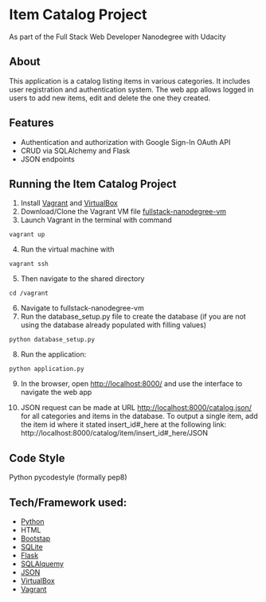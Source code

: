 # Item Catalog Project

As part of the Full Stack Web Developer Nanodegree with Udacity

## About 

This application is a catalog listing items in various categories. It includes user registration and authentication system. The web app allows logged in users to add new items, edit and delete the one they created. 

## Features

* Authentication and authorization with Google Sign-In OAuth API
* CRUD via SQLAlchemy and Flask
* JSON endpoints



## Running the Item Catalog Project

1. Install [Vagrant](https://www.vagrantup.com) and [VirtualBox](https://www.virtualbox.org)
2. Download/Clone the Vagrant VM file [fullstack-nanodegree-vm](https://github.com/udacity/fullstack-nanodegree-vm)
3. Launch Vagrant in the terminal with command 
```
vagrant up
```

4. Run the virtual machine with 
```
vagrant ssh
```

5. Then navigate to the shared directory
```
cd /vagrant
```

6. Navigate to fullstack-nanodegree-vm
7. Run the database_setup.py file to create the database (if you are not using the database already populated with filling values)
```
python database_setup.py
```

8. Run the application:
```
python application.py
```

9. In the browser, open [http://localhost:8000/](http://localhost:8000/) and use the interface to navigate the web app 

10. JSON request can be made at URL [http://localhost:8000/catalog.json/](http://localhost:8000/catalog.json/) for all categories and items in the database. To output a single item, add the item id where it stated insert_id#_here at the following link: http://localhost:8000/catalog/item/insert_id#_here/JSON

## Code Style

Python pycodestyle (formally pep8)


## Tech/Framework used:

* [Python](https://www.python.org)
* HTML
* [Bootstap](https://getbootstrap.com)
* [SQLite](https://www.sqlite.org/index.html)
* [Flask](http://flask.pocoo.org)
* [SQLAlquemy](https://www.sqlalchemy.org)
* [JSON](http://www.json.org)
* [VirtualBox](https://www.virtualbox.org)
* [Vagrant](https://www.vagrantup.com)
